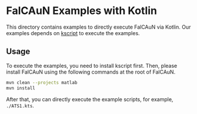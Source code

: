 FalCAuN Examples with Kotlin
============================

This directory contains examples to directly execute FalCAuN via Kotlin. Our examples depends on [kscript](https://github.com/kscripting/kscript) to execute the examples.

Usage
-----

To execute the examples, you need to install kscript first. Then, please install FalCAuN using the following commands at the root of FalCAuN.

```bash
mvn clean --projects matlab
mvn install
```

After that, you can directly execute the example scripts, for example, `./ATS1.kts`.

